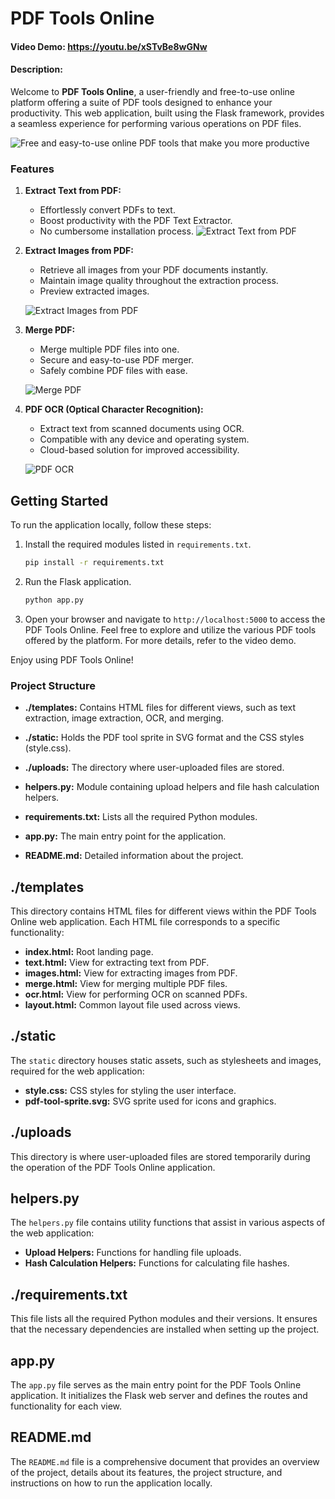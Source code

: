 # PDF Tools Online

#### Video Demo: https://youtu.be/xSTvBe8wGNw

#### Description:
Welcome to **PDF Tools Online**, a user-friendly and free-to-use online platform offering a suite of PDF tools designed to enhance your productivity. This web application, built using the Flask framework, provides a seamless experience for performing various operations on PDF files.


![Free and easy-to-use online PDF tools that make you more productive](https://github.com/0xTushar/cs50x-Final-Project/assets/55528085/69f085bf-9c9e-435c-8926-61dc0696ed3c)



### Features
1. **Extract Text from PDF:**
   - Effortlessly convert PDFs to text.
   - Boost productivity with the PDF Text Extractor.
   - No cumbersome installation process.
   ![Extract Text from PDF](https://github.com/0xTushar/cs50x-Final-Project/assets/55528085/42853b22-3401-46ee-aaeb-1c52e09492e4)

2. **Extract Images from PDF:**
   - Retrieve all images from your PDF documents instantly.
   - Maintain image quality throughout the extraction process.
   - Preview extracted images.

   ![Extract Images from PDF](https://github.com/0xTushar/cs50x-Final-Project/assets/55528085/25e37a2e-c666-4a40-9430-9f81fd041fbc)

3. **Merge PDF:**
   - Merge multiple PDF files into one.
   - Secure and easy-to-use PDF merger.
   - Safely combine PDF files with ease.

   ![Merge PDF](https://github.com/0xTushar/cs50x-Final-Project/assets/55528085/3b315495-2b91-498d-b9e9-56f2569d57cf)

4. **PDF OCR (Optical Character Recognition):**
   - Extract text from scanned documents using OCR.
   - Compatible with any device and operating system.
   - Cloud-based solution for improved accessibility.

   ![PDF OCR](https://github.com/0xTushar/cs50x-Final-Project/assets/55528085/a5477fce-5258-4cd9-87ad-67e2d776cf4d)


## Getting Started

To run the application locally, follow these steps:

1. Install the required modules listed in `requirements.txt`.

   ```bash
   pip install -r requirements.txt

2. Run the Flask application.
    ```bash
    python app.py

3. Open your browser and navigate to `http://localhost:5000` to access the PDF Tools Online.
     Feel free to explore and utilize the various PDF tools offered by the platform. For more details, refer to the video demo.

Enjoy using PDF Tools Online!


### Project Structure

- **./templates:** Contains HTML files for different views, such as text extraction, image extraction, OCR, and merging.

- **./static:** Holds the PDF tool sprite in SVG format and the CSS styles (style.css).

- **./uploads:** The directory where user-uploaded files are stored.

- **helpers.py:** Module containing upload helpers and file hash calculation helpers.

- **requirements.txt:** Lists all the required Python modules.

- **app.py:** The main entry point for the application.

- **README.md:** Detailed information about the project.

## ./templates

This directory contains HTML files for different views within the PDF Tools Online web application. Each HTML file corresponds to a specific functionality:

- **index.html:** Root landing page.
- **text.html:** View for extracting text from PDF.
- **images.html:** View for extracting images from PDF.
- **merge.html:** View for merging multiple PDF files.
- **ocr.html:** View for performing OCR on scanned PDFs.
- **layout.html:** Common layout file used across views.

## ./static

The `static` directory houses static assets, such as stylesheets and images, required for the web application:

- **style.css:** CSS styles for styling the user interface.
- **pdf-tool-sprite.svg:** SVG sprite used for icons and graphics.

## ./uploads

This directory is where user-uploaded files are stored temporarily during the operation of the PDF Tools Online application.

## helpers.py

The `helpers.py` file contains utility functions that assist in various aspects of the web application:

- **Upload Helpers:** Functions for handling file uploads.
- **Hash Calculation Helpers:** Functions for calculating file hashes.

## ./requirements.txt

This file lists all the required Python modules and their versions. It ensures that the necessary dependencies are installed when setting up the project.

## app.py

The `app.py` file serves as the main entry point for the PDF Tools Online application. It initializes the Flask web server and defines the routes and functionality for each view.

## README.md

The `README.md` file is a comprehensive document that provides an overview of the project, details about its features, the project structure, and instructions on how to run the application locally.


